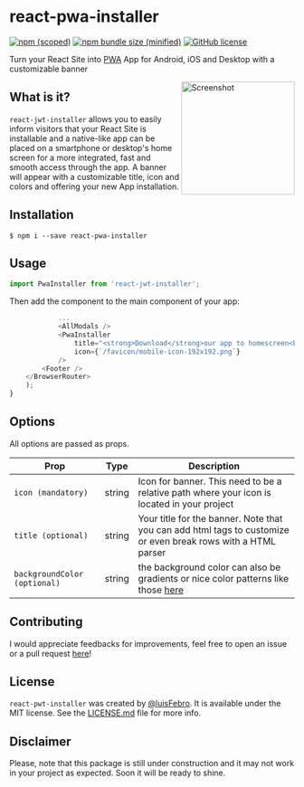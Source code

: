 # react-pwa-installer
[![npm (scoped)](https://img.shields.io/npm/v/react-pwa-installer.svg)](https://www.npmjs.com/package/react-pwa-installer)
[![npm bundle size (minified)](https://img.shields.io/bundlephobia/min/react-pwa-installer.svg)](https://www.npmjs.com/package/react-pwa-installer)
[![GitHub license](https://img.shields.io/github/license/luisFebro/react-pwa-installer)](https://github.com/luisFebro/react-pwa-installer)


Turn your React Site into [PWA](https://developer.mozilla.org/en-US/docs/Web/Progressive_web_apps/Introduction  ) App for Android, iOS and Desktop with a customizable banner

<img src="screenshot.jpeg" align="right" title="Screenshot" width="200px">

## What is it?

`react-jwt-installer` allows you to easily inform visitors that your React Site is installable and a native-like app can be placed on a smartphone or desktop's home screen for a more integrated, fast and smooth access through the app. A banner will appear with a customizable title, icon and colors and offering your new App installation.

## Installation

```shell
$ npm i --save react-pwa-installer
```

## Usage

```javascript
import PwaInstaller from 'react-jwt-installer';
```

Then add the component to the main component of your app:

```js
            ...
            <AllModals />
            <PwaInstaller
                title="<strong>Download</strong>our app to homescreen<br />and have a faster access experience"
                icon={`/favicon/mobile-icon-192x192.png`}
            />
        <Footer />
    </BrowserRouter>
    );
}
```

## Options

All options are passed as props.

| Prop                     | Type     | Description                      |
| ------------------------ | -------- | -------------------------------- |
| `icon (mandatory)`                  | string   | Icon for banner. This need to be a relative path where your icon is located in your project                  |
| `title (optional)`                 | string   | Your title for the banner. Note that you can add html tags to customize or even break rows with a HTML parser         |
| `backgroundColor (optional)`                  | string   | the background color can also be gradients or nice color patterns like those [here](https://gradienta.io)                  |

## Contributing

I would appreciate feedbacks for improvements, feel free to open an issue or a pull request [here](https://github.com/luisFebro/react-pwa-installer/pulls)!

## License

`react-pwt-installer` was created by [@luisFebro](https://github.com/luisFebro). It is available under the MIT license. See the [LICENSE.md](https://github.com/luisFebro/react-pwa-installer/blob/master/LICENSE) file for more info.

## Disclaimer

Please, note that this package is still under construction and it may not work in your project as expected. Soon it will be ready to shine.